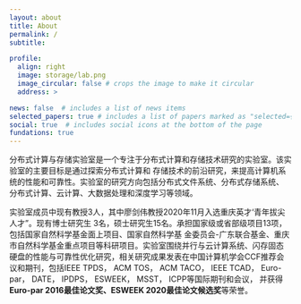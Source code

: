 ```yaml
---
layout: about
title: About
permalink: /
subtitle: 

profile:
  align: right
  image: storage/lab.png
  image_circular: false # crops the image to make it circular
  address: >

news: false  # includes a list of news items
selected_papers: true # includes a list of papers marked as "selected={true}"
social: true  # includes social icons at the bottom of the page
fundations: true 
---
```


分布式计算与存储实验室是一个专注于分布式计算和存储技术研究的实验室。该实验室的主要目标是通过探索分布式计算和
存储技术的前沿研究，来提高计算机系统的性能和可靠性。实验室的研究方向包括分布式文件系统、分布式存储系统、
分布式计算、云计算、大数据处理和深度学习等领域。

<!-- 实验室成员中现有教授3人，其中<strong><span style="color:red;font-size:15px;">[廖剑伟教授](/people/liaojw)</span></strong>2020年11月入选重庆英才‘青年拔尖人才”。现有博士研究生 -->
实验室成员中现有教授3人，其中廖剑伟教授2020年11月入选重庆英才‘青年拔尖人才”。现有博士研究生
3名，硕士研究生15名。承担国家级或省部级项目13项，包括国家自然科学基金面上项目、国家自然科学基
金委员会-广东联合基金、重庆市自然科学基金重点项目等科研项目。实验室围绕并行与云计算系统、闪存固态
硬盘的性能与可靠性优化研究，相关研究成果发表在中国计算机学会CCF推荐会议和期刊，包括IEEE TPDS，
ACM TOS， ACM TACO， IEEE TCAD， Euro-par， DATE， IPDPS， ESWEEK， MSST， ICPP等国际期刊和会议，
并获得<strong>Euro-par 2016最佳论文奖、ESWEEK 2020最佳论文候选奖</strong>等荣誉。
